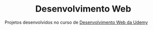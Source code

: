 <div align="center">
<h1> Desenvolvimento Web </h1>
</div>

Projetos desenvolvidos no curso de [Desenvolvimento Web da Udemy](https://www.udemy.com/course/web-completo/)
